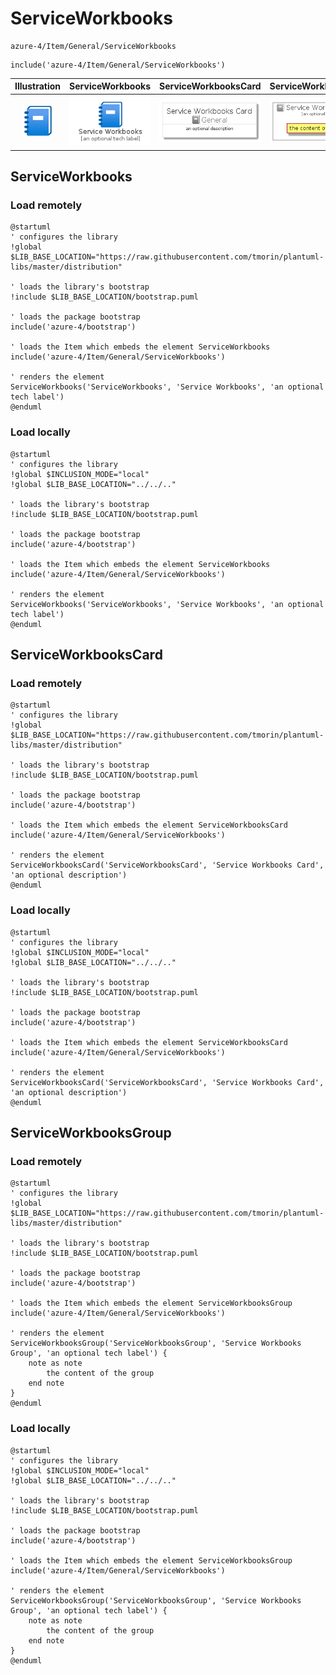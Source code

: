 # ServiceWorkbooks


```text
azure-4/Item/General/ServiceWorkbooks
```

```text
include('azure-4/Item/General/ServiceWorkbooks')
```



| Illustration | ServiceWorkbooks | ServiceWorkbooksCard | ServiceWorkbooksGroup |
| :---: | :---: | :---: | :---: |
| ![illustration for Illustration](../../../azure-4/Item/General/ServiceWorkbooks.png) | ![illustration for ServiceWorkbooks](../../../azure-4/Item/General/ServiceWorkbooks.Local.png) | ![illustration for ServiceWorkbooksCard](../../../azure-4/Item/General/ServiceWorkbooksCard.Local.png) | ![illustration for ServiceWorkbooksGroup](../../../azure-4/Item/General/ServiceWorkbooksGroup.Local.png) |




## ServiceWorkbooks

### Load remotely
```plantuml
@startuml
' configures the library
!global $LIB_BASE_LOCATION="https://raw.githubusercontent.com/tmorin/plantuml-libs/master/distribution"

' loads the library's bootstrap
!include $LIB_BASE_LOCATION/bootstrap.puml

' loads the package bootstrap
include('azure-4/bootstrap')

' loads the Item which embeds the element ServiceWorkbooks
include('azure-4/Item/General/ServiceWorkbooks')

' renders the element
ServiceWorkbooks('ServiceWorkbooks', 'Service Workbooks', 'an optional tech label')
@enduml
```

### Load locally
```plantuml
@startuml
' configures the library
!global $INCLUSION_MODE="local"
!global $LIB_BASE_LOCATION="../../.."

' loads the library's bootstrap
!include $LIB_BASE_LOCATION/bootstrap.puml

' loads the package bootstrap
include('azure-4/bootstrap')

' loads the Item which embeds the element ServiceWorkbooks
include('azure-4/Item/General/ServiceWorkbooks')

' renders the element
ServiceWorkbooks('ServiceWorkbooks', 'Service Workbooks', 'an optional tech label')
@enduml
```

## ServiceWorkbooksCard

### Load remotely
```plantuml
@startuml
' configures the library
!global $LIB_BASE_LOCATION="https://raw.githubusercontent.com/tmorin/plantuml-libs/master/distribution"

' loads the library's bootstrap
!include $LIB_BASE_LOCATION/bootstrap.puml

' loads the package bootstrap
include('azure-4/bootstrap')

' loads the Item which embeds the element ServiceWorkbooksCard
include('azure-4/Item/General/ServiceWorkbooks')

' renders the element
ServiceWorkbooksCard('ServiceWorkbooksCard', 'Service Workbooks Card', 'an optional description')
@enduml
```

### Load locally
```plantuml
@startuml
' configures the library
!global $INCLUSION_MODE="local"
!global $LIB_BASE_LOCATION="../../.."

' loads the library's bootstrap
!include $LIB_BASE_LOCATION/bootstrap.puml

' loads the package bootstrap
include('azure-4/bootstrap')

' loads the Item which embeds the element ServiceWorkbooksCard
include('azure-4/Item/General/ServiceWorkbooks')

' renders the element
ServiceWorkbooksCard('ServiceWorkbooksCard', 'Service Workbooks Card', 'an optional description')
@enduml
```

## ServiceWorkbooksGroup

### Load remotely
```plantuml
@startuml
' configures the library
!global $LIB_BASE_LOCATION="https://raw.githubusercontent.com/tmorin/plantuml-libs/master/distribution"

' loads the library's bootstrap
!include $LIB_BASE_LOCATION/bootstrap.puml

' loads the package bootstrap
include('azure-4/bootstrap')

' loads the Item which embeds the element ServiceWorkbooksGroup
include('azure-4/Item/General/ServiceWorkbooks')

' renders the element
ServiceWorkbooksGroup('ServiceWorkbooksGroup', 'Service Workbooks Group', 'an optional tech label') {
    note as note
        the content of the group
    end note
}
@enduml
```

### Load locally
```plantuml
@startuml
' configures the library
!global $INCLUSION_MODE="local"
!global $LIB_BASE_LOCATION="../../.."

' loads the library's bootstrap
!include $LIB_BASE_LOCATION/bootstrap.puml

' loads the package bootstrap
include('azure-4/bootstrap')

' loads the Item which embeds the element ServiceWorkbooksGroup
include('azure-4/Item/General/ServiceWorkbooks')

' renders the element
ServiceWorkbooksGroup('ServiceWorkbooksGroup', 'Service Workbooks Group', 'an optional tech label') {
    note as note
        the content of the group
    end note
}
@enduml
```

